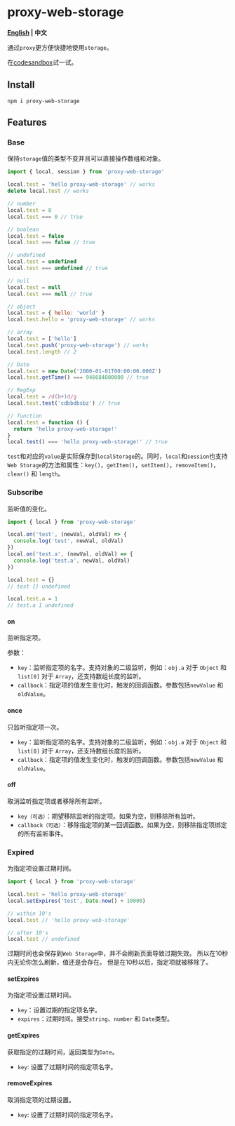 # proxy-web-storage

**[English](./README.md) | 中文**

通过`proxy`更方便快捷地使用`storage`。

在[codesandbox](https://codesandbox.io/s/proxy-web-storage-demo-3w6uex)试一试。

## Install

```shell
npm i proxy-web-storage
```

## Features

### Base

保持`storage`值的类型不变并且可以直接操作数组和对象。

```js
import { local, session } from 'proxy-web-storage'

local.test = 'hello proxy-web-storage' // works
delete local.test // works

// number
local.test = 0
local.test === 0 // true

// boolean
local.test = false
local.test === false // true

// undefined
local.test = undefined
local.test === undefined // true

// null
local.test = null
local.test === null // true

// object
local.test = { hello: 'world' }
local.test.hello = 'proxy-web-storage' // works

// array
local.test = ['hello']
local.test.push('proxy-web-storage') // works
local.test.length // 2

// Date
local.test = new Date('2000-01-01T00:00:00.000Z')
local.test.getTime() === 946684800000 // true

// RegExp
local.test = /d(b+)d/g
local.test.test('cdbbdbsbz') // true

// function
local.test = function () {
  return 'hello proxy-web-storage!'
}
local.test() === 'hello proxy-web-storage!' // true
```

`test`和对应的`value`是实际保存到`localStorage`的。同时，`local`和`session`也支持`Web Storage`的方法和属性：`key()`，`getItem()`，`setItem()`，`removeItem()`，`clear()` 和 `length`。

### Subscribe

监听值的变化。

```js
import { local } from 'proxy-web-storage'

local.on('test', (newVal, oldVal) => {
  console.log('test', newVal, oldVal)
})
local.on('test.a', (newVal, oldVal) => {
  console.log('test.a', newVal, oldVal)
})

local.test = {}
// test {} undefined

local.test.a = 1
// test.a 1 undefined
```

#### on

监听指定项。

参数：

- `key`：监听指定项的名字。支持对象的二级监听，例如：`obj.a` 对于 `Object` 和 `list[0]` 对于 `Array`，还支持数组长度的监听。
- `callback`：指定项的值发生变化时，触发的回调函数。参数包括`newValue` 和 `oldValue`。

#### once

只监听指定项一次。

- `key`：监听指定项的名字。支持对象的二级监听，例如：`obj.a` 对于 `Object` 和 `list[0]` 对于 `Array`，还支持数组长度的监听。
- `callback`：指定项的值发生变化时，触发的回调函数。参数包括`newValue` 和 `oldValue`。

#### off

取消监听指定项或者移除所有监听。

- `key（可选）`：期望移除监听的指定项。如果为空，则移除所有监听。
- `callback（可选）`：移除指定项的某一回调函数。如果为空，则移除指定项绑定的所有监听事件。

### Expired

为指定项设置过期时间。

```js
import { local } from 'proxy-web-storage'

local.test = 'hello proxy-web-storage'
local.setExpires('test', Date.now() + 10000)

// within 10's
local.test // 'hello proxy-web-storage'

// after 10's
local.test // undefined
```

过期时间也会保存到`Web Storage`中，并不会刷新页面导致过期失效。
所以在10秒内无论你怎么刷新，值还是会存在。
但是在10秒以后，指定项就被移除了。

#### setExpires

为指定项设置过期时间。

- `key`：设置过期的指定项名字。
- `expires`：过期时间。接受`string`、`number` 和 `Date`类型。

#### getExpires

获取指定的过期时间，返回类型为`Date`。

- `key`: 设置了过期时间的指定项名字。

#### removeExpires

取消指定项的过期设置。

- `key`: 设置了过期时间的指定项名字。
